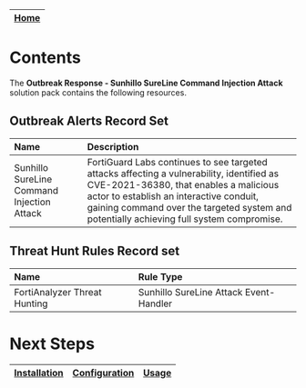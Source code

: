 | [Home](../README.md) |
 | -------------------------------------------- |

# Contents

The **Outbreak Response - Sunhillo SureLine Command Injection Attack** solution pack contains the following resources.

## Outbreak Alerts Record Set

| Name | Description |
|:-------------------------|:------------------|
| Sunhillo SureLine Command Injection Attack | FortiGuard Labs continues to see targeted attacks affecting a vulnerability, identified as CVE-2021-36380, that enables a malicious actor to establish an interactive conduit, gaining command over the targeted system and potentially achieving full system compromise. |

## Threat Hunt Rules Record set

| Name | Rule Type |
|:-------------------------|:------------------|
| FortiAnalyzer Threat Hunting | Sunhillo SureLine Attack Event-Handler | Fortinet Fabric |


# Next Steps
| [Installation](./setup.md#installation) | [Configuration](./setup.md#configuration) | [Usage](./usage.md) |
| ----------------------------------------- | ------------------------------------------- | --------------------- |